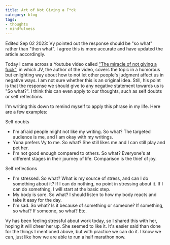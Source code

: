 ```yaml
---
title: Art of Not Giving a F*ck
category: blog
tags:
- thoughts
- mindfulness
---
```


Edited Sep 02 2023: Vy pointed out the response should be "so what" rather than "then what". I agree this is more accurate and have updated the article accordingly.

Today I came across a Youtube video called ["The miracle of not giving a fuck"](https://www.youtube.com/watch?v=DujM57DP4u4), in which JV, the author of the video, covers the topic in a humorous but enlighting way about how to not let other people's judgment affect us in negative ways. I am not sure whether this is an original idea. Still, his point is that the response we should give to any negative statement towards us is "So what?". I think this can even apply to our thoughts, such as self doubts or self reflections.

I'm writing this down to remind myself to apply this phrase in my life. Here are a few examples:

Self doubts
* I'm afraid people might not like my writing. So what? The targeted audience is me, and I am okay with my writings.
* Yuna prefers Vy to me. So what? She still likes me and I can still play and pet her. 
* I'm not good enough compared to others. So what? Everyone's at different stages in their journey of life. Comparison is the thief of joy.

Self reflections
* I'm stressed. So what? What is my source of stress, and can I do something about it? If I can do nothing, no point in stressing about it. If I can do something, I will start at the basic step.
* My body is sore. So what? I should listen to how my body reacts and take it easy for the day.
* I'm sad. So what? Is it because of something or someone? If something, so what? If someone, so what? Etc.

Vy has been feeling stressful about work today, so I shared this with her, hoping it will cheer her up. She seemed to like it. It's easier said than done for the things I mentioned above, but with practice we can do it. I know we can, just like how we are able to run a half marathon now.
